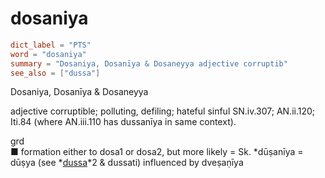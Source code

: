 # dosaniya

``` toml
dict_label = "PTS"
word = "dosaniya"
summary = "Dosaniya, Dosanīya & Dosaneyya adjective corruptib"
see_also = ["dussa"]
```

Dosaniya, Dosanīya & Dosaneyya

adjective corruptible; polluting, defiling; hateful sinful SN.iv.307; AN.ii.120; Iti.84 (where AN.iii.110 has dussanīya in same context).

grd  
■ formation either to dosa1 or dosa2, but more likely = Sk. \*dūṣanīya = dūṣya (see *[dussa](dussa.md)*2 & dussati) influenced by dveṣaṇīya

